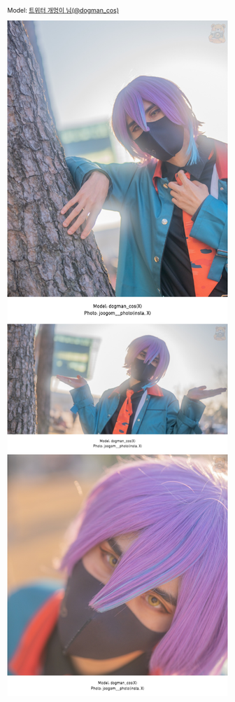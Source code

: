 ﻿---
dddd: 2023.12.03 AGF
nickname: 개멍이
sns_type: x
sns_id: dogman_cos
---

Model: <a href="https://x.com/dogman_cos" target="_blank">트위터 개멍이 님(@dogman_cos)</a>

![DSC09042.jpeg](/assets/img/2023/12-03/DSC09042.jpeg)
![DSC09055.jpeg](/assets/img/2023/12-03/DSC09055.jpeg)
![DSC09056.jpeg](/assets/img/2023/12-03/DSC09056.jpeg)
